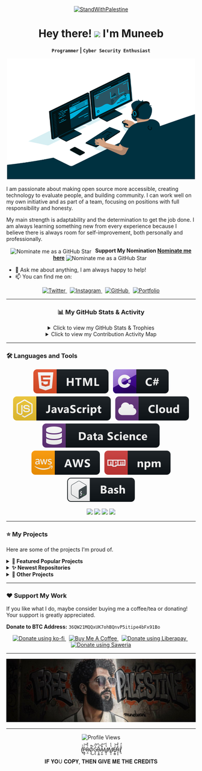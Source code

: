 <div align="center">
  
[![StandWithPalestine](https://raw.githubusercontent.com/Safouene1/support-palestine-banner/master/StandWithPalestine.svg)](https://disoccupied.com/)

<h1>Hey there! <img src="https://media.giphy.com/media/hvRJCLFzcasrR4ia7z/giphy.gif" width="30px"> I'm Muneeb</h1>

**`Programmer` | `Cyber Security Enthusiast`**

</div>

<p align="center">
  <a href="https://github.com/muneebwanee/muneebwanee/blob/main/PROGRAMMING.gif?raw=true">
    <img alt="Programming" src="https://github.com/muneebwanee/muneebwanee/blob/main/PROGRAMMING.gif?raw=true" width="500" height="320" />
  </a>
</p>

I am passionate about making open source more accessible, creating technology to evaluate people, and building community. I can work well on my own initiative and as part of a team, focusing on positions with full responsibility and honesty.

My main strength is adaptability and the determination to get the job done. I am always learning something new from every experience because I believe there is always room for self-improvement, both personally and professionally.

<p align="center">
<img src="https://blog.konstruct.io/content/images/2024/04/github-stars-logo_Color.webp" alt="Nominate me as a GitHub Star" width="22" style="vertical-align:middle; margin-right:6px;"/></a>  <b>Support My Nomination <a href="https://stars.github.com/nominate/"><b>Nominate me here</b></a> </b> <img src="https://blog.konstruct.io/content/images/2024/04/github-stars-logo_Color.webp" alt="Nominate me as a GitHub Star" width="22" style="vertical-align:middle; margin-right:6px;"/></a>
</p>


- 💬 Ask me about anything, I am always happy to help!
- 📫 You can find me on:

<p align="center">
  <a href="https://twitter.com/munebwani" target="_blank">
    <img src="https://img.shields.io/badge/Twitter-%231DA1F2.svg?style=for-the-badge&logo=Twitter&logoColor=white" alt="Twitter"/>
  </a>&nbsp;
  <a href="https://www.instagram.com/muneebwanee/" target="_blank">
    <img src="https://img.shields.io/badge/Instagram-%23E4405F.svg?style=for-the-badge&logo=Instagram&logoColor=white" alt="Instagram"/>
  </a>&nbsp;
  <a href="https://github.com/muneebwanee" target="_blank">
    <img src="https://img.shields.io/badge/GitHub-%23121011.svg?style=for-the-badge&logo=github&logoColor=white" alt="GitHub"/>
  </a>&nbsp;
  <a href="https://muneb.rf.gd" target="_blank">
    <img src="https://img.shields.io/badge/Portfolio-Website-blue?style=for-the-badge&logo=About.me&logoColor=white" alt="Portfolio"/>
  </a>
</p>

---

<div align="center">

### 📊 My GitHub Stats & Activity

<details>
  <summary>Click to view my GitHub Stats & Trophies</summary>
  <br/>
  <p>
    <img title="muneebwanee's GitHub Stats" src="https://github-readme-stats.vercel.app/api?username=muneebwanee&bg_color=30,e96443,904e95&title_color=fff&text_color=fff" />&nbsp;
    <img title="muneebwanee's Trophy" src="https://github-profile-trophy.vercel.app/?username=muneebwanee&theme=monokai" />
  </p>
</details>

<details>
  <summary>Click to view my Contribution Activity Map</summary>
  <br/>
  <p align='center'>
<img src="https://stats.dooboo.io/api/github-stats-advanced?login=muneebwanee" alt="Advanced GitHub Stats for muneebwanee" width="500"/>
</p>
<p align='center'>
<img src="https://github-readme-activity-graph.vercel.app/graph?username=muneebwanee&theme=dracula&hide_border=true" alt="Advanced Activity Stats for muneebwanee" width="500"/>
</p>
</details>

</div>

---

### 🛠️ Languages and Tools

<p align="center">
  <img src="https://raw.githubusercontent.com/8bithemant/8bithemant/master/svg/dev/languages/html.svg" alt="HTML" style="vertical-align:top; margin:4px">
  <img src="https://raw.githubusercontent.com/8bithemant/8bithemant/master/svg/dev/languages/csharp.svg" alt="C#" style="vertical-align:top; margin:4px">
  <img src="https://raw.githubusercontent.com/8bithemant/8bithemant/master/svg/dev/languages/js.svg" alt="JavaScript" style="vertical-align:top; margin:4px">
  <img src="https://raw.githubusercontent.com/8bithemant/8bithemant/master/svg/dev/misc/cloud.svg" alt="Cloud" style="vertical-align:top; margin:4px">
  <img src="https://raw.githubusercontent.com/8bithemant/8bithemant/master/svg/dev/misc/datascience.svg" alt="Data Science" style="vertical-align:top; margin:4px">
  <img src="https://raw.githubusercontent.com/8bithemant/8bithemant/master/svg/dev/services/aws.svg" alt="AWS" style="vertical-align:top; margin:4px">
  <img src="https://raw.githubusercontent.com/8bithemant/8bithemant/master/svg/dev/services/npm.svg" alt="NPM" style="vertical-align:top; margin:4px">
  <img src="https://raw.githubusercontent.com/8bithemant/8bithemant/master/svg/dev/tools/bash.svg" alt="Bash" style="vertical-align:top; margin:4px">
</p>
<p align="center">
  <code><a href="https://www.python.org/" target="_blank"><img height="50" src="https://www.vectorlogo.zone/logos/python/python-ar21.svg"></a></code>
  <code><a href="https://www.linux.org/" target="_blank"><img height="50"src="https://www.vectorlogo.zone/logos/linux/linux-ar21.svg"></a></code>
  <code><a href="https://reactjs.org/" target="_blank"><img height="50" src="https://www.vectorlogo.zone/logos/reactjs/reactjs-ar21.svg"></a></code>
  <code><a href="https://www.docker.com/" target="_blank"><img height="50" src="https://www.vectorlogo.zone/logos/docker/docker-official.svg"></a></code>
</p>

---

### ⭐ My Projects

Here are some of the projects I'm proud of.

<details>
  <summary><b>🚀 Featured Popular Projects</b></summary>
  <br/>
  <p align="center">
    <a href="https://github.com/muneebwanee/WinRat"><img title="WinRat" src="https://github-readme-stats.vercel.app/api/pin/?username=muneebwanee&repo=WinRAT&theme=vision-friendly-dark"></a>
    <a href="https://github.com/muneebwanee/xSploit"><img title="xSploit" src="https://github-readme-stats.vercel.app/api/pin/?username=muneebwanee&repo=xSploit&theme=radical"></a>
    <a href="httpss://github.com/muneebwanee/ConnectIn"><img title="ConnectIn" src="https://github-readme-stats.vercel.app/api/pin/?username=muneebwanee&repo=ConnectIn&theme=vision-friendly-dark"></a>
    <a href="https://github.com/muneebwanee/InfoGram"><img title="InfoGram" src="https://github-readme-stats.vercel.app/api/pin/?username=muneebwanee&repo=InfoGram&theme=radical"></a>
    <a href="https://github.com/muneebwanee/Dash"><img title="Dash" src="https://github-readme-stats.vercel.app/api/pin/?username=muneebwanee&repo=Dash&theme=radical"></a>
  </p>
</details>

<details>
  <summary><b>✨ Newest Repositories</b></summary>
  <br/>
  <p align="center">
    <a href="https://github.com/muneebwanee/FindWeb"><img title="FindWeb" src="https://github-readme-stats.vercel.app/api/pin/?username=muneebwanee&repo=FindWeb&theme=radical"></a>
    <a href="https://github.com/muneebwanee/lafz"><img title="lafz" src="https://github-readme-stats.vercel.app/api/pin/?username=muneebwanee&repo=lafz&theme=vision-friendly-dark"></a>
    <a href="https://github.com/muneebwanee/AlphaBot"><img title="AlphaBot" src="https://github-readme-stats.vercel.app/api/pin/?username=muneebwanee&repo=AlphaBot&theme=radical"></a>
    <a href="httpss://github.com/muneebwanee/Tutorials"><img title="Tutorials" src="https://github-readme-stats.vercel.app/api/pin/?username=muneebwanee&repo=Tutorials&theme=radical"></a>
    <a href="https://github.com/muneebwanee/PixelCrypt"><img title="PixelCrypt" src="https://github-readme-stats.vercel.app/api/pin/?username=muneebwanee&repo=PixelCrypt&theme=vision-friendly-dark"></a>
    <a href="https://github.com/muneebwanee/ddos"><img title="ddos" src="https://github-readme-stats.vercel.app/api/pin/?username=muneebwanee&repo=ddos&theme=radical"></a>
    <a href="httpss://github.com/muneebwanee/GramScraper"><img title="GramScraper" src="https://github-readme-stats.vercel.app/api/pin/?username=muneebwanee&repo=GramScraper&theme=vision-friendly-dark"></a>
    <a href="https://github.com/muneebwanee/GMailBomber"><img title="GMailBomber" src="https://github-readme-stats.vercel.app/api/pin/?username=muneebwanee&repo=GMailBomber&theme=radical"></a>
    <a href="https://github.com/muneebwanee/RAD"><img title="RAD" src="https://github-readme-stats.vercel.app/api/pin/?username=muneebwanee&repo=RAD&theme=vision-friendly-dark"></a>
    <a href="httpss://github.com/muneebwanee/WebTemplates"><img title="WebTemplates" src="https://github-readme-stats.vercel.app/api/pin/?username=muneebwanee&repo=WebTemplates&theme=radical"></a>
    <a href="https://github.com/muneebwanee/Windows-Defender-Disabler"><img title="Windows-Defender-Disabler" src="https://github-readme-stats.vercel.app/api/pin/?username=muneebwanee&repo=Windows-Defender-Disabler&theme=vision-friendly-dark"></a>
  </p>
</details>

<details>
  <summary><b>📂 Other Projects</b></summary>
  <br/>
  <p align="center">
    <a href="https://github.com/muneebwanee/InstaReporter"><img title="InstaReporter" src="https://github-readme-stats.vercel.app/api/pin/?username=muneebwanee&repo=InstaReporter&theme=radical"></a>
    <a href="httpss://github.com/muneebwanee/SubScanner"><img title="SubScanner" src="https://github-readme-stats.vercel.app/api/pin/?username=muneebwanee&repo=SubScanner&theme=vision-friendly-dark"></a>
    <a href="https://github.com/muneebwanee/BruteBook"><img title="BruteBook" src="https://github-readme-stats.vercel.app/api/pin/?username=muneebwanee&repo=BruteBook&theme=radical"></a>
    <a href="httpss://github.com/muneebwanee/proinfo"><img title="proinfo" src="https://github-readme-stats.vercel.app/api/pin/?username=muneebwanee&repo=proinfo&theme=vision-friendly-dark"></a>
    <a href="httpsfs://github.com/muneebwanee/RetrieveEmail"><img title="RetrieveEmail" src="https://github-readme-stats.vercel.app/api/pin/?username=muneebwanee&repo=RetrieveEmail&theme=radical"></a>
    <a href="httpss://github.com/muneebwanee/iptracker"><img title="iptracker" src="https://github-readme-stats.vercel.app/api/pin/?username=muneebwanee&repo=iptracker&theme=vision-friendly-dark"></a>
    <a href="https://github.com/muneebwanee/Blogger"><img title="Blogger" src="https://github-readme-stats.vercel.app/api/pin/?username=muneebwanee&repo=Blogger&theme=radical"></a>
    <a href="httpss://github.com/muneebwanee/iptracker2.0"><img title="iptracker2.0" src="https://github-readme-stats.vercel.app/api/pin/?username=muneebwanee&repo=iptracker2.0&theme=vision-friendly-dark"></a>
    <a href="https://github.com/muneebwanee/Unlimited-Mega.Nz"><img title="Unlimited-Mega.Nz" src="https://github-readme-stats.vercel.app/api/pin/?username=muneebwanee&repo=Unlimited-Mega.Nz&theme=radical"></a>
    <a href="httpss://github.com/muneebwanee/InstaBot"><img title="InstaBot" src="https://github-readme-stats.vercel.app/api/pin/?username=muneebwanee&repo=InstaBot&theme=vision-friendly-dark"></a>
    <a href="https://github.com/muneebwanee/WebBrute"><img title="WebBrute" src="https://github-readme-stats.vercel.app/api/pin/?username=muneebwanee&repo=WebBrute&theme=radical"></a>
    <a href="httpsfs://github.com/muneebwanee/IP"><img title="IP" src="https://github-readme-stats.vercel.app/api/pin/?username=muneebwanee&repo=IP&theme=vision-friendly-dark"></a>
    <a href="httpss://github.com/muneebwanee/JokerProxies-Tool"><img title="JokerProxies-Tool" src="https://github-readme-stats.vercel.app/api/pin/?username=muneebwanee&repo=JokerProxies-Tool&theme=radical"></a>
    <a href="https://github.com/muneebwanee/DDGUrlParser"><img title="DDGUrlParser" src="https://github-readme-stats.vercel.app/api/pin/?username=muneebwanee&repo=DDGUrlParser&theme=vision-friendly-dark"></a>
    <a href="httpss://github.com/muneebwanee/HTML-Encrypter"><img title="HTML-Encrypter" src="https://github-readme-stats.vercel.app/api/pin/?username=muneebwanee&repo=HTML-Encrypter&theme=radical"></a>
    <a href="httpsfs://github.com/muneebwanee/IP-Logger"><img title="IP-Logger" src="https://github-readme-stats.vercel.app/api/pin/?username=muneebwanee&repo=IP-Logger&theme=vision-friendly-dark"></a>
  </p>
</details>

---

### ❤️ Support My Work

If you like what I do, maybe consider buying me a coffee/tea or donating! Your support is greatly appreciated.

**Donate to BTC Address:** `36QW21MQQxUK7ohBQnvP5itipe4bFx91Bo`

<p align="center">
  <a href="https://ko-fi.com/muneb">
    <img alt="Donate using ko-fi" src="https://www.ko-fi.com/img/githubbutton_sm.svg">
  </a>&nbsp;
  <a href="https://www.buymeacoffee.com/muneebwanee" target="buymeacoffee">
    <img src="https://www.buymeacoffee.com/assets/img/custom_images/orange_img.png" alt="Buy Me A Coffee" style="height: 41px !important;width: 174px !important;box-shadow: 0px 3px 2px 0px rgba(190, 190, 190, 0.5) !important;-webkit-box-shadow: 0px 3px 2px 0px rgba(190, 190, 190, 0.5) !important;">
  </a>&nbsp;
  <a href="https://liberapay.com/muneeb/donate">
    <img alt="Donate using Liberapay" src="https://liberapay.com/assets/widgets/donate.svg">
  </a>&nbsp;
  <a href="https://saweria.co/muneeb">
    <img src="https://upload.wikimedia.org/wikipedia/commons/7/72/Logo_dana_blue.svg" alt="Donate using Saweria" width="80" height="80">
  </a>
</p>

---

<p align="center">
  <a href="https://islamic-relief.org/appeals/palestine-emergency-appeal/">
    <img src="https://github.com/muneebwanee/muneebwanee/blob/main/IMG_1928.jpeg" alt="Support Palestine" />
  </a>
</p>

---

<p align="center">
  <img src="https://komarev.com/ghpvc/?username=muneebwanee&style=plastic&color=blueviolet" alt="Profile Views"/>
</p>

<p align="center">
  (̴͙̦̔̀͛P̴̞͇̝̀͛͝R̴̝̫͑͒͒O̸͔͓͐͊̚͜G̵͎̙͉̔͆͝R̴̢͙͇̐͝A̴̡̠̺͌͛͝Ḿ̸͇̘͉̒̓Ḿ̸͇̘͉̒̓É̸̡̫͇́͝R̴͓̝͙͒̾̾)̸̙̝̽͋̈́
</p>

<p align="center">
 𝐈𝐅 𝐘𝐎U 𝐂𝐎𝐏𝐘, 𝐓𝐇𝐄𝐍 𝐆𝐈𝐕𝐄 𝐌𝐄 𝐓𝐇𝐄 𝐂𝐑𝐄𝐃𝐈𝐓𝐒 
</p>
